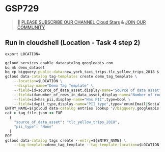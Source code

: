 # GSP729
>🚨 [PLEASE SUBSCRIBE OUR CHANNEL Cloud Stars](https://www.youtube.com/@cloud-stars) **&** [JOIN OUR COMMUNITY](https://chat.whatsapp.com/BTmDIt7ubYzKJ3eX3vwkN1)
## Run in cloudshell (Location - Task 4 step 2)
```cmd
export LOCATION=
```
```cmd
gcloud services enable datacatalog.googleapis.com
bq mk demo_dataset
bq cp bigquery-public-data:new_york_taxi_trips.tlc_yellow_trips_2018 $(gcloud config get project):demo_dataset.trips
gcloud data-catalog tag-templates create demo_tag_template \
    --location=$LOCATION \
    --display-name="Demo Tag Template" \
    --field=id=source_of_data_asset,display-name="Source of data asset",type=string,required=TRUE \
    --field=id=number_of_rows_in_data_asset,display-name="Number of rows in data asset",type=double \
    --field=id=has_pii,display-name="Has PII",type=bool \
    --field=id=pii_type,display-name="PII type",type='enum(Email|Social Security Number|None)'
ENTRY_NAME=$(gcloud data-catalog entries lookup '//bigquery.googleapis.com/projects/'$DEVSHELL_PROJECT_ID'/datasets/demo_dataset/tables/trips' --format="value(name)")
cat > tag_file.json << EOF
  {
    "source_of_data_asset": "tlc_yellow_trips_2018",
    "pii_type": "None"
  }
EOF
gcloud data-catalog tags create --entry=${ENTRY_NAME} \
    --tag-template=demo_tag_template --tag-template-location=$LOCATION --tag-file=tag_file.json
```